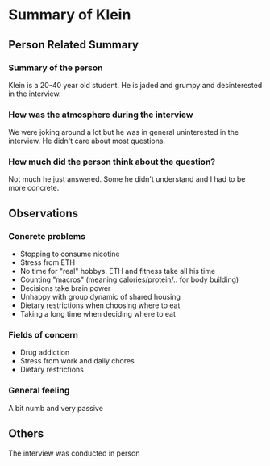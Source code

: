 # Summary of Klein

## Person Related Summary
### Summary of the person
Klein is a 20-40 year old student. He is jaded and grumpy and desinterested in the interview. 

### How was the atmosphere during the interview
We were joking around a lot but he was in general uninterested in the interview. He didn't care about most questions.

### How much did the person think about the question? 
Not much he just answered. Some he didn't understand and I had to be more concrete.

## Observations
### Concrete problems
* Stopping to consume nicotine
* Stress from ETH
* No time for "real" hobbys. ETH and fitness take all his time
* Counting "macros" (meaning calories/protein/.. for body building)
* Decisions take brain power
* Unhappy with group dynamic of shared housing
* Dietary restrictions when choosing where to eat
* Taking a long time when deciding where to eat

### Fields of concern
* Drug addiction
* Stress from work and daily chores
* Dietary restrictions

### General feeling
A bit numb and very passive

## Others
The interview was conducted in person
